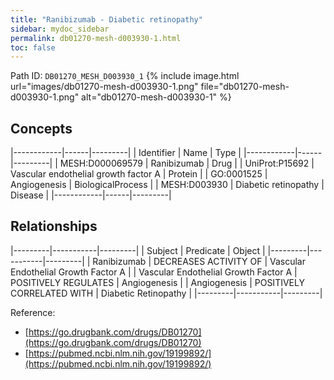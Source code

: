 ```yaml
---
title: "Ranibizumab - Diabetic retinopathy"
sidebar: mydoc_sidebar
permalink: db01270-mesh-d003930-1.html
toc: false 
---
```



Path ID: `DB01270_MESH_D003930_1`
{% include image.html url="images/db01270-mesh-d003930-1.png" file="db01270-mesh-d003930-1.png" alt="db01270-mesh-d003930-1" %}

## Concepts

|------------|------|---------|
| Identifier | Name | Type    |
|------------|------|---------|
| MESH:D000069579 | Ranibizumab | Drug |
| UniProt:P15692 | Vascular endothelial growth factor A | Protein |
| GO:0001525 | Angiogenesis | BiologicalProcess |
| MESH:D003930 | Diabetic retinopathy | Disease |
|------------|------|---------|

## Relationships

|---------|-----------|---------|
| Subject | Predicate | Object  |
|---------|-----------|---------|
| Ranibizumab | DECREASES ACTIVITY OF | Vascular Endothelial Growth Factor A |
| Vascular Endothelial Growth Factor A | POSITIVELY REGULATES | Angiogenesis |
| Angiogenesis | POSITIVELY CORRELATED WITH | Diabetic Retinopathy |
|---------|-----------|---------|

Reference: 
  - [https://go.drugbank.com/drugs/DB01270](https://go.drugbank.com/drugs/DB01270)
  - [https://pubmed.ncbi.nlm.nih.gov/19199892/](https://pubmed.ncbi.nlm.nih.gov/19199892/)
